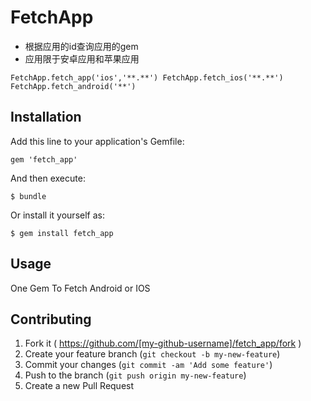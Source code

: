 # FetchApp

* 根据应用的id查询应用的gem
* 应用限于安卓应用和苹果应用


``
  FetchApp.fetch_app('ios','**.**')
  FetchApp.fetch_ios('**.**')
  FetchApp.fetch_android('**')
``

## Installation

Add this line to your application's Gemfile:

    gem 'fetch_app'

And then execute:

    $ bundle

Or install it yourself as:

    $ gem install fetch_app

## Usage

One Gem To Fetch Android or IOS

## Contributing

1. Fork it ( https://github.com/[my-github-username]/fetch_app/fork )
2. Create your feature branch (`git checkout -b my-new-feature`)
3. Commit your changes (`git commit -am 'Add some feature'`)
4. Push to the branch (`git push origin my-new-feature`)
5. Create a new Pull Request
